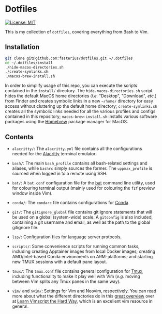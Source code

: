 # Dotfiles

[![License: MIT][1]][2]

[1]: https://img.shields.io/badge/License-MIT-blue.svg
[2]: https://opensource.org/licenses/MIT

This is my collection of `dotfiles`, covering everything from Bash to Vim.

## Installation

```bash
git clone git@github.com:fasterius/dotfiles.git ~/.dotfiles
cd ~/.dotfiles/install
./hide-macos-directories.sh
./create-symlinks.sh
./macos-brew-install.sh
```

In order to simplify usage of this repo, you can execute the scripts contained
in the `install/` directory. The `hide-macos-directories.sh` script hides the
default MacOS home directories (*i.e.* "Desktop", "Download", *etc.*) from
Finder and creates symbolic links in a new `~/home/` directory for easy access
without cluttering up the default home directory; `create-symlinks.sh` creates
all the symbolic links needed for all the various profiles and configs contained
in this repository; `macos-brew-install.sh` installs various software packages
using the [Homebrew](https://brew.sh/) package manager for MacOS.

## Contents

 * `alacritty/`: The `alacritty.yml` file contains all the configurations needed
   for the [Alacritty][3] terminal emulator.

 * `bash/`: The main `bash_profile` contains all bash-related settings and
   aliases, while `bashrc` simply sources the former. The `uppmax_profile` is
   sourced when logged in to a remote using SSH.

 * `bat/`: A `bat.conf` configuration file for the [bat][4] command line
   utility, used for colouring terminal output (mainly used for colouring the
   `fzf` preview window inside Vim).

 * `conda/`: The `condarc` file contains configurations for [Conda][5].

 * `git/`: The `gitignore_global` file contains git ignore statements that will
   be used on a global (system-wide) scale. A `gitconfig` is also included,
   containing a git username and email, as well as the path to the global
   gitignore file.

 * `lsp/`: Configuration files for language server protocols.

 * `scripts/`: Some convenience scripts for running common tasks, including
   creating Apptainer images from local Docker images; creating AMD/Intel-based
   Conda environments on ARM-platforms; and starting new TMUX sessions with a
   default pane layout.

 * `tmux/`: The `tmux.conf` file contains general configuration for [Tmux][6],
   including functionality to make it play well with Vim (*e.g.* moving between
   Vim splits any Tmux panes in the same way).

 * `vim/` and `nvim/`: Settings for Vim and Neovim, respectively. You can read
   more about what the different directories do in this [great overview][7] over
   at [Learn Vimscript the Hard Way][8], which is an excellent vim resource in
   general.

[3]: https://github.com/alacritty/alacritty
[4]: https://github.com/sharkdp/bat
[5]: https://docs.conda.io/en/latest/
[6]: https://github.com/tmux/tmux
[7]: https://learnvimscriptthehardway.stevelosh.com/chapters/42.html
[8]: https://learnvimscriptthehardway.stevelosh.com/
